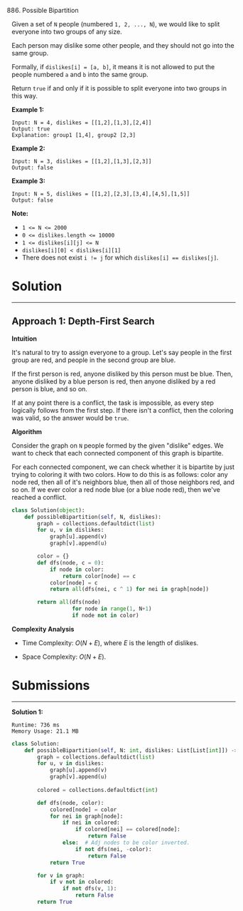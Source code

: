 886. Possible Bipartition

Given a set of `N` people (numbered `1, 2, ..., N`), we would like to split everyone into two groups of any size.

Each person may dislike some other people, and they should not go into the same group. 

Formally, if `dislikes[i] = [a, b]`, it means it is not allowed to put the people numbered `a` and `b` into the same group.

Return `true` if and only if it is possible to split everyone into two groups in this way.

 

**Example 1:**
```
Input: N = 4, dislikes = [[1,2],[1,3],[2,4]]
Output: true
Explanation: group1 [1,4], group2 [2,3]
```

**Example 2:**
```
Input: N = 3, dislikes = [[1,2],[1,3],[2,3]]
Output: false
```

**Example 3:**
```
Input: N = 5, dislikes = [[1,2],[2,3],[3,4],[4,5],[1,5]]
Output: false
```

**Note:**

* `1 <= N <= 2000`
* `0 <= dislikes.length <= 10000`
* `1 <= dislikes[i][j] <= N`
* `dislikes[i][0] < dislikes[i][1]`
* There does not exist `i != j` for which `dislikes[i] == dislikes[j]`.

# Solution
---
## Approach 1: Depth-First Search
**Intuition**

It's natural to try to assign everyone to a group. Let's say people in the first group are red, and people in the second group are blue.

If the first person is red, anyone disliked by this person must be blue. Then, anyone disliked by a blue person is red, then anyone disliked by a red person is blue, and so on.

If at any point there is a conflict, the task is impossible, as every step logically follows from the first step. If there isn't a conflict, then the coloring was valid, so the answer would be `true`.

**Algorithm**

Consider the graph on `N` people formed by the given "dislike" edges. We want to check that each connected component of this graph is bipartite.

For each connected component, we can check whether it is bipartite by just trying to coloring it with two colors. How to do this is as follows: color any node red, then all of it's neighbors blue, then all of those neighbors red, and so on. If we ever color a red node blue (or a blue node red), then we've reached a conflict.

```python
class Solution(object):
    def possibleBipartition(self, N, dislikes):
        graph = collections.defaultdict(list)
        for u, v in dislikes:
            graph[u].append(v)
            graph[v].append(u)

        color = {}
        def dfs(node, c = 0):
            if node in color:
                return color[node] == c
            color[node] = c
            return all(dfs(nei, c ^ 1) for nei in graph[node])

        return all(dfs(node)
                   for node in range(1, N+1)
                   if node not in color)
```

**Complexity Analysis**

* Time Complexity: $O(N + E)$, where $E$ is the length of dislikes.

* Space Complexity: $O(N + E)$.

# Submissions
---
**Solution 1:**
```
Runtime: 736 ms
Memory Usage: 21.1 MB
```
```python
class Solution:
    def possibleBipartition(self, N: int, dislikes: List[List[int]]) -> bool:
        graph = collections.defaultdict(list)
        for u, v in dislikes:
            graph[u].append(v)
            graph[v].append(u)
            
        colored = collections.defaultdict(int)

        def dfs(node, color):
            colored[node] = color
            for nei in graph[node]:
                if nei in colored:
                    if colored[nei] == colored[node]:
                        return False
                else:  # Adj nodes to be color inverted.
                    if not dfs(nei, -color):
                        return False
            return True

        for v in graph:
            if v not in colored:
                if not dfs(v, 1):
                    return False
        return True
```